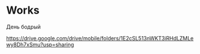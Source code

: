 # Works
День бодрый

https://drive.google.com/drive/mobile/folders/1E2cSL513nWKT3iRHdLZMLewy8Dh7xSmu?usp=sharing
